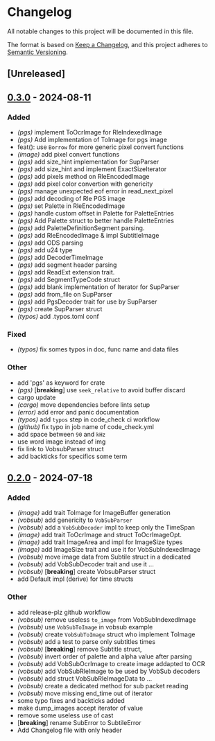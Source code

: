 # Changelog
All notable changes to this project will be documented in this file.

The format is based on [Keep a Changelog](https://keepachangelog.com/en/1.0.0/),
and this project adheres to [Semantic Versioning](https://semver.org/spec/v2.0.0.html).

## [Unreleased]

## [0.3.0](https://github.com/gwen-lg/subtile/compare/v0.2.0...v0.3.0) - 2024-08-11

### Added
- *(pgs)* implement ToOcrImage for RleIndexedImage
- *(pgs)* Add implementation of ToImage for pgs image
- feat(): use `Borrow` for more generic pixel convert functions
- *(image)* add pixel convert functions
- *(pgs)* add size_hint implementation for SupParser
- *(pgs)* add size_hint and implement ExactSizeIterator
- *(pgs)* add pixels method on RleEncodedImage
- *(pgs)* add pixel color convertion with genericity
- *(pgs)* manage unexpected eof error in read_next_pixel
- *(pgs)* add decoding of Rle PGS image
- *(pgs)* set Palette in RleEncodedImage
- *(pgs)* handle custom offset in Palette for PaletteEntries
- *(pgs)* Add Palette struct to better handle PaletteEntries
- *(pgs)* add PaletteDefinitionSegment parsing.
- *(pgs)* add RleEncodedImage & impl SubtitleImage
- *(pgs)* add ODS parsing
- *(pgs)* add u24 type
- *(pgs)* add DecoderTimeImage
- *(pgs)* add segment header parsing
- *(pgs)* add ReadExt extension trait.
- *(pgs)* add SegmentTypeCode struct
- *(pgs)* add blank implementation of Iterator for SupParser
- *(pgs)* add from_file on SupParser
- *(pgs)* add PgsDecoder trait for use by SupParser
- *(pgs)* create SupParser struct
- *(typos)* add .typos.toml conf

### Fixed
- *(typos)* fix somes typos in doc, func name and data files

### Other
- add 'pgs' as keyword for crate
- *(pgs)* [**breaking**] use `seek_relative` to avoid buffer discard
- cargo update
- *(cargo)* move dependencies before lints setup
- *(error)* add error and panic documentation
- *(typos)* add `typos` step in code_check ci workflow
- *(github)* fix typo in job name of code_check.yml
- add space between `90` and `kHz`
- use word image instead of img
- fix link to VobsubParser struct
- add backticks for specifics some term

## [0.2.0](https://github.com/gwen-lg/subtile/compare/v0.1.9...v0.2.0) - 2024-07-18

### Added
- *(image)* add trait ToImage for ImageBuffer generation
- *(vobsub)* add genericity to `VobSubParser`
- *(vobsub)* add a `VobSubDecoder` impl to keep only the TimeSpan
- *(image)* add trait ToOcrImage and struct ToOcrImageOpt.
- *(image)* add trait ImageArea and impl for ImageSize types
- *(image)* add ImageSize trait and use it for VobSubIndexedImage
- *(vobsub)* move image data from Subtile struct in a dedicated
- *(vobsub)* add VobSubDecoder trait and use it ...
- *(vobsub)* [**breaking**] create VobsubParser struct
- add Default impl (derive) for time structs

### Other
- add release-plz github workflow
- *(vobsub)* remove useless `to_image` from VobSubIndexedImage
- *(vobsub)* use `VobSubToImage` in vobsub example
- *(vobsub)* create `VobSubToImage` struct who implement ToImage
- *(vobsub)* add a test to parse only subtitles times
- *(vobsub)* [**breaking**] remove Subtitle struct,
- *(vobsub)* invert order of palette and alpha value after parsing
- *(vobsub)* add VobSubOcrImage to create image addapted to OCR
- *(vobsub)* add VobSubRleImage to be used by VobSub decoders
- *(vobsub)* add struct VobSubRleImageData to ...
- *(vobsub)* create a dedicated method for sub packet reading
- *(vobsub)* move missing end_time out of iterator
- some typo fixes and backticks added
- make dump_images accept iterator of value
- remove some useless use of cast
- [**breaking**] rename SubError to SubtileError
- Add Changelog file with only header
